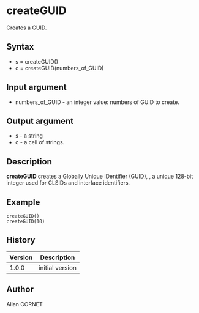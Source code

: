 

# createGUID

Creates a GUID.

## Syntax

- s = createGUID()
- c = createGUID(numbers_of_GUID)

## Input argument

 - numbers_of_GUID - an integer value: numbers of GUID to create.

## Output argument

 - s - a string
 - c - a cell of strings.

## Description


  <p><b>createGUID</b> creates a Globally Unique IDentifier (GUID), , a unique 128-bit integer used for CLSIDs and interface identifiers.</p>


## Example

```Nelson
createGUID()
createGUID(10)
```

## History

|Version|Description|
|------|------|
|1.0.0|initial version|


## Author

Allan CORNET



